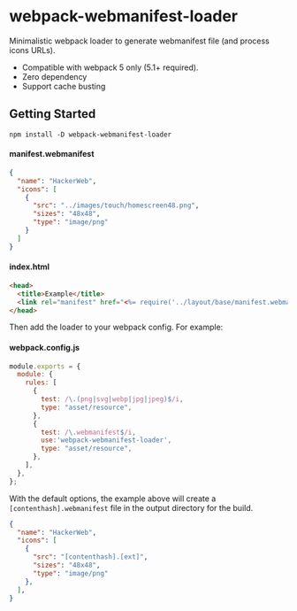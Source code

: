 # webpack-webmanifest-loader

Minimalistic webpack loader to generate webmanifest file (and process icons URLs).

- Compatible with webpack 5 only (5.1+ required).
- Zero dependency
- Support cache busting

## Getting Started

```console
npm install -D webpack-webmanifest-loader
```

#### manifest.webmanifest
```json
{
  "name": "HackerWeb",
  "icons": [
    {
      "src": "../images/touch/homescreen48.png",
      "sizes": "48x48",
      "type": "image/png"
    }
  ]
}
```

#### index.html
```html
<head>
  <title>Example</title>
  <link rel="manifest" href="<%= require('../layout/base/manifest.webmanifest') %>" />
</head>
```

Then add the loader to your webpack config. For example:

#### webpack.config.js
```js
module.exports = {
  module: {
    rules: [
      {
        test: /\.(png|svg|webp|jpg|jpeg)$/i,
        type: "asset/resource",
      },
      {
        test: /\.webmanifest$/i,
        use:'webpack-webmanifest-loader',
        type: "asset/resource",
      },
    ],
  },
};
```

With the default options, the example above will create a `[contenthash].webmanifest` file in the output directory for the build.

```json
{
  "name": "HackerWeb",
  "icons": [
    {
      "src": "[contenthash].[ext]",
      "sizes": "48x48",
      "type": "image/png"
    },
  ],
}
```